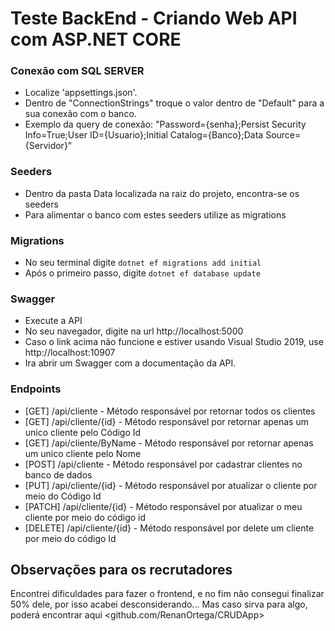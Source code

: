 # Teste BackEnd - Criando Web API com ASP.NET CORE

### Conexão com SQL SERVER

* Localize 'appsettings.json'.
* Dentro de "ConnectionStrings" troque o valor dentro de "Default" para a sua conexão com o banco.
* Exemplo da query de conexão: "Password={senha};Persist Security Info=True;User ID={Usuario};Initial Catalog={Banco};Data Source={Servidor}"

### Seeders

* Dentro da pasta Data localizada na raiz do projeto, encontra-se os seeders
* Para alimentar o banco com estes seeders utilize as migrations

### Migrations

* No seu terminal digite `` dotnet ef migrations add initial ``
* Após o primeiro passo, digite `` dotnet ef database update ``

### Swagger
* Execute a API
* No seu navegador, digite na url http://localhost:5000
* Caso o link acima não funcione e estiver usando Visual Studio 2019, use http://localhost:10907
* Ira abrir um Swagger com a documentação da API.

### Endpoints
* [GET] /api/cliente - Método responsável por retornar todos os clientes
* [GET] /api/cliente/{id} - Método responsável por retornar apenas um unico cliente pelo Código Id
* [GET] /api/cliente/ByName - Método responsável por retornar apenas um unico cliente pelo Nome
* [POST] /api/cliente - Método responsável por cadastrar clientes no banco de dados
* [PUT] /api/cliente/{id} - Método responsável por atualizar o cliente por meio do Código Id
* [PATCH] /api/cliente/{id} - Método responsável por atualizar o meu cliente por meio do código id
* [DELETE] /api/cliente/{id} - Método responsável por delete um cliente por meio do código Id

## Observações para os recrutadores
Encontrei dificuldades para fazer o frontend, e no fim não consegui finalizar 50% dele, por isso acabei desconsiderando... Mas caso sirva para algo, poderá encontrar aqui <github.com/RenanOrtega/CRUDApp>
